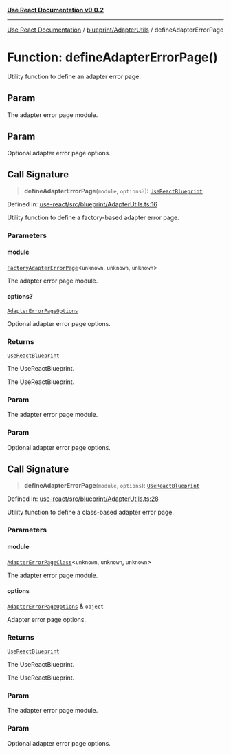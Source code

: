 [**Use React Documentation v0.0.2**](../../../README.md)

***

[Use React Documentation](../../../modules.md) / [blueprint/AdapterUtils](../README.md) / defineAdapterErrorPage

# Function: defineAdapterErrorPage()

Utility function to define an adapter error page.

## Param

The adapter error page module.

## Param

Optional adapter error page options.

## Call Signature

> **defineAdapterErrorPage**(`module`, `options`?): [`UseReactBlueprint`](../../../options/UseReactBlueprint/interfaces/UseReactBlueprint.md)

Defined in: [use-react/src/blueprint/AdapterUtils.ts:16](https://github.com/stonemjs/use-react/blob/a85b32b76e105a7bc655ce084e0841ade8b0df8a/src/blueprint/AdapterUtils.ts#L16)

Utility function to define a factory-based adapter error page.

### Parameters

#### module

[`FactoryAdapterErrorPage`](../../../declarations/type-aliases/FactoryAdapterErrorPage.md)\<`unknown`, `unknown`, `unknown`\>

The adapter error page module.

#### options?

[`AdapterErrorPageOptions`](../../../declarations/interfaces/AdapterErrorPageOptions.md)

Optional adapter error page options.

### Returns

[`UseReactBlueprint`](../../../options/UseReactBlueprint/interfaces/UseReactBlueprint.md)

The UseReactBlueprint.

The UseReactBlueprint.

### Param

The adapter error page module.

### Param

Optional adapter error page options.

## Call Signature

> **defineAdapterErrorPage**(`module`, `options`): [`UseReactBlueprint`](../../../options/UseReactBlueprint/interfaces/UseReactBlueprint.md)

Defined in: [use-react/src/blueprint/AdapterUtils.ts:28](https://github.com/stonemjs/use-react/blob/a85b32b76e105a7bc655ce084e0841ade8b0df8a/src/blueprint/AdapterUtils.ts#L28)

Utility function to define a class-based adapter error page.

### Parameters

#### module

[`AdapterErrorPageClass`](../../../declarations/type-aliases/AdapterErrorPageClass.md)\<`unknown`, `unknown`, `unknown`\>

The adapter error page module.

#### options

[`AdapterErrorPageOptions`](../../../declarations/interfaces/AdapterErrorPageOptions.md) & `object`

Adapter error page options.

### Returns

[`UseReactBlueprint`](../../../options/UseReactBlueprint/interfaces/UseReactBlueprint.md)

The UseReactBlueprint.

The UseReactBlueprint.

### Param

The adapter error page module.

### Param

Optional adapter error page options.
